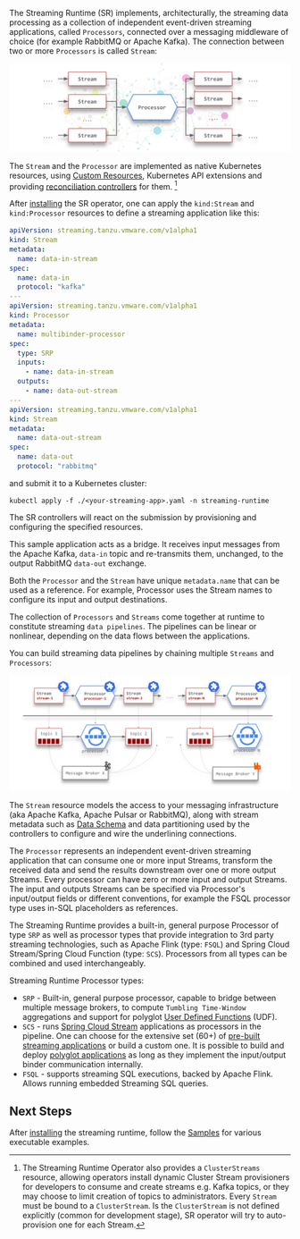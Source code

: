 The Streaming Runtime (SR) implements, architecturally, the streaming data processing as a collection of independent event-driven streaming applications, called `Processors`, connected over a messaging middleware of choice (for example RabbitMQ or Apache Kafka). The connection between two or more `Processors` is called `Stream`: 

![Multi In/Out Processor](./sr-multi-in-out-processor.svg)

The `Stream` and the `Processor` are implemented as native Kubernetes resources, using [Custom Resources](https://kubernetes.io/docs/concepts/extend-kubernetes/api-extension/custom-resources/), Kubernetes API extensions and providing [reconciliation controllers](https://kubernetes.io/docs/concepts/extend-kubernetes/api-extension/custom-resources/#custom-controllers) for them. [^1]

After [installing](./install.md) the SR operator, one can apply the `kind:Stream` and `kind:Processor` resources to define a streaming application like this:

```yaml
apiVersion: streaming.tanzu.vmware.com/v1alpha1
kind: Stream
metadata:
  name: data-in-stream
spec:
  name: data-in
  protocol: "kafka"
---
apiVersion: streaming.tanzu.vmware.com/v1alpha1
kind: Processor
metadata:
  name: multibinder-processor
spec:
  type: SRP
  inputs:
    - name: data-in-stream
  outputs:
    - name: data-out-stream
---
apiVersion: streaming.tanzu.vmware.com/v1alpha1
kind: Stream
metadata:
  name: data-out-stream
spec:
  name: data-out
  protocol: "rabbitmq"
```

and submit it to a Kubernetes cluster:

```
kubectl apply -f ./<your-streaming-app>.yaml -n streaming-runtime
```

The SR controllers will react on the submission by provisioning and configuring the specified resources.

This sample application acts as a bridge. It receives input messages from the Apache Kafka, `data-in` topic and re-transmits them, unchanged,  to the output RabbitMQ `data-out` exchange.

Both the `Processor` and the `Stream` have unique `metadata.name` that can be used as a reference. For example, Processor uses the Stream names to configure its input and output destinations.

The collection of `Processors` and `Streams` come together at runtime to constitute streaming `data pipelines`. 
The pipelines can be linear or nonlinear, depending on the data flows between the applications.

You can build  streaming data pipelines by chaining multiple `Streams` and `Processors`:

![Streaming Runtime Arch Overview Flow](sr-deployment-pipeline.svg)

The `Stream` resource models the access to your messaging infrastructure (aka Apache Kafka, Apache Pulsar or RabbitMQ), along with stream metadata such as [Data Schema](./architecture/streams/streaming-data-schema.md) and data partitioning used by the controllers to configure and wire the underlining connections.

The `Processor` represents an independent event-driven streaming application that can consume one or more input Streams, transform the received data and send the results downstream over one or more output Streams. 
Every processor can have zero or more input and output Streams. The input and outputs Streams can be specified via Processor's input/output fields or different conventions, for example the FSQL processor type uses in-SQL placeholders as references.

The Streaming Runtime provides a built-in, general purpose Processor of type `SRP` as well as processor types that provide integration to 3rd party streaming technologies, such as Apache Flink (type: `FSQL`) and Spring Cloud Stream/Spring Cloud Function (type: `SCS`). 
Processors from all types can be combined and used interchangeably.

Streaming Runtime Processor types:

- `SRP` - Built-in, general purpose processor, capable to bridge between multiple message brokers, to compute `Tumbling Time-Window` aggregations and support for polyglot [User Defined Functions](./architecture/udf/overview.md) (UDF).
- `SCS` - runs [Spring Cloud Stream](https://spring.io/projects/spring-cloud-stream) applications as processors in the pipeline. One can choose for the  extensive set (60+) of [pre-built streaming applications](https://dataflow.spring.io/docs/applications/pre-packaged/#stream-applications) or build a custom one. It is possible to build and deploy [polyglot applications](https://dataflow.spring.io/docs/recipes/polyglot/processor/) as long as they implement the input/output binder communication internally.
- `FSQL` - supports streaming SQL executions, backed by Apache Flink. Allows running embedded Streaming SQL queries.

## Next Steps

After [installing](./install.md) the streaming runtime, follow the [Samples](./samples/overview.md) for various executable examples.

[^1]: The Streaming Runtime Operator also provides a `ClusterStreams` resource, allowing operators install dynamic Cluster Stream provisioners for developers to consume and create streams e.g. Kafka topics, or they may choose to limit creation of topics to administrators. Every `Stream` must be bound to a `ClusterStream`. 
Is the `ClusterStream` is not defined explicitly (common for development stage), SR operator will try to auto-provision one for each Stream. 